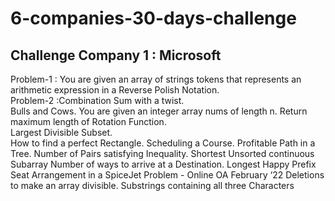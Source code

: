 # 6-companies-30-days-challenge

## Challenge Company 1 : Microsoft 
Problem-1 : You are given an array of strings tokens that represents an arithmetic expression in a Reverse Polish Notation.  
Problem-2 :Combination Sum with a twist.  
Bulls and Cows. 
You are given an integer array nums of length n. Return maximum length of Rotation Function.  
Largest Divisible Subset.  
How to find a perfect Rectangle.
Scheduling a Course.
Profitable Path in a Tree.
Number of Pairs satisfying Inequality.
Shortest Unsorted continuous Subarray
Number of ways to arrive at a Destination.
Longest Happy Prefix
Seat Arrangement in a SpiceJet Problem - Online OA February ‘22
Deletions to make an array divisible.
Substrings containing all three Characters
